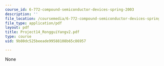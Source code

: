 ```yaml
---
course_id: 6-772-compound-semiconductor-devices-spring-2003
description: ''
file_location: /coursemedia/6-772-compound-semiconductor-devices-spring-2003/9b80dc525beeade99588108b65c86957_Project14_RongguiYangv2.pdf
file_type: application/pdf
layout: pdf
title: Project14_RongguiYangv2.pdf
type: course
uid: 9b80dc525beeade99588108b65c86957

---
```

None